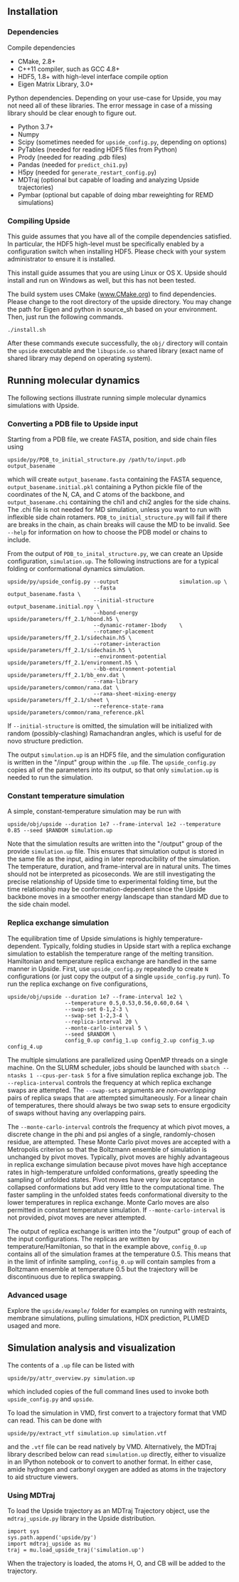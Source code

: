 ## Installation

### Dependencies

Compile dependencies

  * CMake, 2.8+
  * C++11 compiler, such as GCC 4.8+
  * HDF5, 1.8+ with high-level interface compile option
  * Eigen Matrix Library, 3.0+

Python dependencies.  Depending on your use-case for Upside, you may not need
all of these libraries.  The error message in case of a missing library should
be clear enough to figure out.

  * Python 3.7+
  * Numpy
  * Scipy (sometimes needed for `upside_config.py`, depending on options)
  * PyTables (needed for reading HDF5 files from Python)
  * Prody (needed for reading .pdb files)
  * Pandas (needed for `predict_chi1.py`)
  * H5py (needed for `generate_restart_config.py`)
  * MDTraj (optional but capable of loading and analyzing Upside trajectories)
  * Pymbar (optional but capable of doing mbar reweighting for REMD simulations)

### Compiling Upside

This guide assumes that you have all of the compile dependencies satisfied.  In
particular, the HDF5 high-level must be specifically enabled by a configuration
switch when installing HDF5.  Please check with your system administrator to
ensure it is installed.

This install guide assumes that you are using Linux or OS X.  Upside should
install and run on Windows as well, but this has not been tested.

The build system uses CMake (www.CMake.org) to find dependencies.  Please
change to the root directory of the upside directory. You may change the path 
for Eigen and python in source_sh based on your environment. Then, just run
the following commands.

    ./install.sh

After these commands execute successfully, the `obj/` directory will contain
the `upside` executable and the `libupside.so` shared library (exact name of
shared library may depend on operating system).

## Running molecular dynamics

The following sections illustrate running simple molecular dynamics simulations
with Upside.

### Converting a PDB file to Upside input

Starting from a PDB file, we create FASTA, position, and side chain files using

    upside/py/PDB_to_initial_structure.py /path/to/input.pdb output_basename

which will create `output_basename.fasta` containing the FASTA sequence,
`output_basename.initial.pkl` containing a Python pickle file of the
coordinates of the N, CA, and C atoms of the backbone, and
`output_basename.chi` containing the chi1 and chi2 angles for the side chains.
The .chi file is not needed for MD simulation, unless you want to run with
inflexible side chain rotamers.  `PDB_to_initial_structure.py` will fail if there
are breaks in the chain, as chain breaks will cause the MD to be invalid.  See
`--help` for information on how to choose the PDB model or chains to include.

From the output of `PDB_to_inital_structure.py`, we can create an Upside
configuration, `simulation.up`.  The following instructions are for a typical
folding or conformational dynamics simulation.

    upside/py/upside_config.py --output                   simulation.up \
                               --fasta                    output_basename.fasta \
                               --initial-structure        output_basename.initial.npy \
                               --hbond-energy             upside/parameters/ff_2.1/hbond.h5 \
                               --dynamic-rotamer-1body    \
                               --rotamer-placement        upside/parameters/ff_2.1/sidechain.h5 \
                               --rotamer-interaction      upside/parameters/ff_2.1/sidechain.h5 \
                               --environment-potential    upside/parameters/ff_2.1/environment.h5 \
                               --bb-environment-potential upside/parameters/ff_2.1/bb_env.dat \
                               --rama-library             upside/parameters/common/rama.dat \
                               --rama-sheet-mixing-energy upside/parameters/ff_2.1/sheet \
                               --reference-state-rama     upside/parameters/common/rama_reference.pkl

If `--initial-structure` is omitted, the simulation will be initialized with
random (possibly-clashing) Ramachandran angles, which is useful for de novo
structure prediction.

The output `simulation.up` is an HDF5 file, and the simulation configuration is
written in the "/input" group within the `.up` file.  The `upside_config.py`
copies all of the parameters into its output, so that only `simulation.up` is
needed to run the simulation.

### Constant temperature simulation

A simple, constant-temperature simulation may be run with 

    upside/obj/upside --duration 1e7 --frame-interval 1e2 --temperature 0.85 --seed $RANDOM simulation.up

Note that the simulation results are written into the "/output" group of the
provide `simulation.up` file.  This ensures that simulation output is stored in
the same file as the input, aiding in later reproducibility of the simulation.
The temperature, duration, and frame-interval are in natural units.  The times
should not be interpreted as picoseconds.  We are still investigating the
precise relationship of Upside time to experimental folding time, but the time
relationship may be conformation-dependent since the Upside backbone moves in a
smoother energy landscape than standard MD due to the side chain model. 

### Replica exchange simulation

The equilibration time of Upside simulations is highly temperature-dependent.
Typically, folding studies in Upside start with a replica exchange simulation
to establish the temperature range of the melting transition.  Hamiltonian and
temperature replica exchange are handled in the same manner in Upside.  First,
use `upside_config.py` repeatedly to create `N` configurations (or just copy
the output of a single `upside_config.py` run).  To run the replica exchange on
five configurations,

    upside/obj/upside --duration 1e7 --frame-interval 1e2 \
                      --temperature 0.5,0.53,0.56,0.60,0.64 \
                      --swap-set 0-1,2-3 \
                      --swap-set 1-2,3-4 \
                      --replica-interval 20 \
                      --monte-carlo-interval 5 \
                      --seed $RANDOM \
                      config_0.up config_1.up config_2.up config_3.up config_4.up

The multiple simulations are parallelized using OpenMP threads on a single
machine.  On the SLURM scheduler, jobs should be launched with `sbatch --ntasks
1 --cpus-per-task 5` for a five simulation replica exchange job.  The
`--replica-interval` controls the frequency at which replica exchange swaps are
attempted.  The `--swap-sets` arguments are *non-overlapping* pairs of replica
swaps that are attempted simultaneously.  For a linear chain of temperatures,
there should always be two swap sets to ensure ergodicity of swaps without
having any overlapping pairs.

The `--monte-carlo-interval` controls the frequency at which pivot moves, a
discrete change in the phi and psi angles of a single, randomly-chosen residue,
are attempted.  These Monte Carlo pivot moves are accepted with a Metropolis
criterion so that the Boltzmann ensemble of simulation is unchanged by pivot
moves.  Typically, pivot moves are highly advantageous in replica exchange
simulation because pivot moves have high acceptance rates in high-temperature
unfolded conformations, greatly speeding the sampling of unfolded states.
Pivot moves have very low acceptance in collapsed conformations but add very
little to the computational time.  The faster sampling in the unfolded states
feeds conformational diversity to the lower temperatures in replica exchange.
Monte Carlo moves are also permitted in constant temperature simulation.  If
`--monte-carlo-interval` is not provided, pivot moves are never attempted.

The output of replica exchange is written into the "/output" group of each of
the input configurations.  The replicas are written by temperature/Hamiltonian,
so that in the example above, `config_0.up` contains all of the simulation
frames at the temperature 0.5.  This means that in the limit of infinite sampling, 
`config_0.up` will contain samples from a Boltzmann ensemble at temperature 0.5 but 
the trajectory will be discontinuous due to replica swapping.

### Advanced usage

Explore the `upside/example/` folder for examples on running with restraints, membrane
simulations, pulling simulations, HDX prediction, PLUMED usaged and more.

## Simulation analysis and visualization

The contents of a `.up` file can be listed with

    upside/py/attr_overview.py simulation.up

which included copies of the full command lines used to invoke both
`upside_config.py` and `upside`.  

To load the simulation in VMD, first convert to a trajectory format
that VMD can read.  This can be done with

    upside/py/extract_vtf simulation.up simulation.vtf

and the `.vtf` file can be read natively by VMD. Alternatively, the MDTraj
library described below can read `simulation.up` directly, either to visualize
in an IPython notebook or to convert to another format.  In either case, amide
hydrogen and carbonyl oxygen are added as atoms in the trajectory to aid
structure viewers.

### Using MDTraj

To load the Upside trajectory as an MDTraj Trajectory object, use the
`mdtraj_upside.py` library in the Upside distribution.  

    import sys
    sys.path.append('upside/py')
    import mdtraj_upside as mu
    traj = mu.load_upside_traj('simulation.up')

When the trajectory is loaded, the atoms H, O, and CB will be added to the
trajectory.
